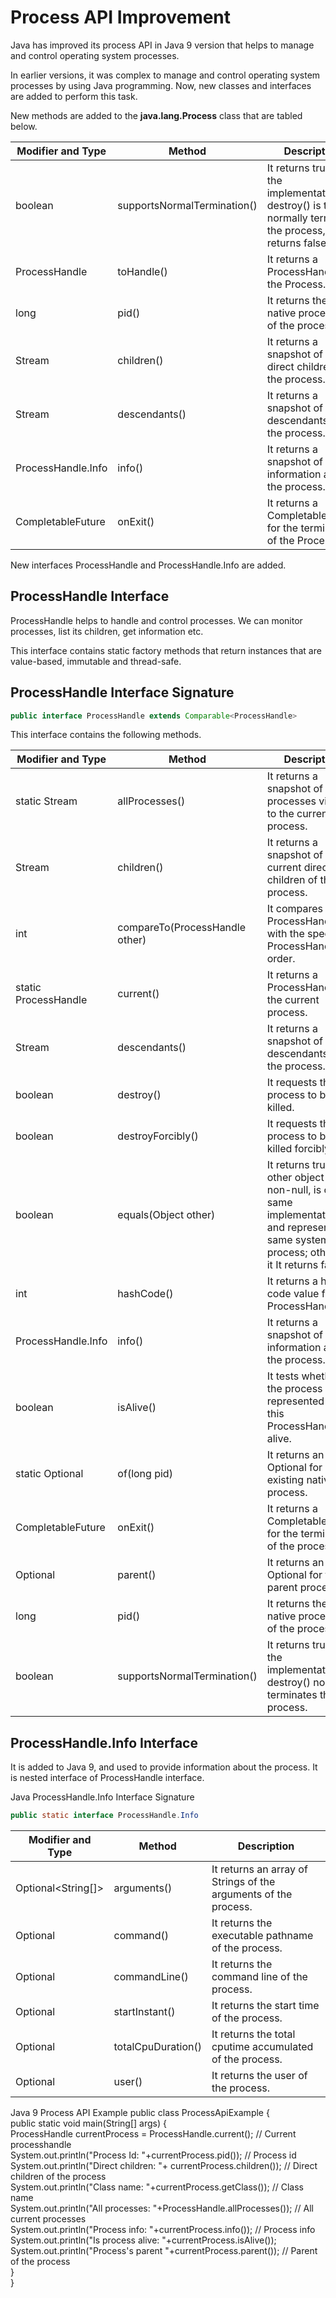 # Process API Improvement

Java has improved its process API in Java 9 version that helps to manage and control operating system processes.

In earlier versions, it was complex to manage and control operating system processes by using Java programming. Now, new classes and interfaces are added to perform this task.

New methods are added to the **java.lang.Process** class that are tabled below.

|Modifier and Type|	Method|	Description|
|---|---|---|
|boolean	| supportsNormalTermination()	|It returns true if the implementation of destroy() is to normally terminate the process, else returns false.|
|ProcessHandle |	toHandle() |	It returns a ProcessHandle for the Process.|
|long |	pid()	| It returns the native process ID of the process.|
|Stream<ProcessHandle>	| children()	| It returns a snapshot of the direct children of the process.|
|Stream<ProcessHandle> |	descendants()	|It returns a snapshot of the descendants of the process.|
|ProcessHandle.Info	|info()|	It returns a snapshot of information about the process.|
|CompletableFuture<Process>	|onExit() |	It returns a CompletableFuture<Process> for the termination of the Process.|

New interfaces ProcessHandle and ProcessHandle.Info are added.

## ProcessHandle Interface

ProcessHandle helps to handle and control processes. We can monitor processes, list its children, get information etc.

This interface contains static factory methods that return instances that are value-based, immutable and thread-safe.

## ProcessHandle Interface Signature

```java
public interface ProcessHandle extends Comparable<ProcessHandle>  
```

This interface contains the following methods.

| Modifier and Type|	Method|	Description|
|---|---|---|
|static Stream<ProcessHandle>|	allProcesses() |	It returns a snapshot of all processes visible to the current process.|
|Stream<ProcessHandle>	| children()	| It returns a snapshot of the current direct children of the process.|
|int	|compareTo(ProcessHandle other)	|It compares this ProcessHandle with the specified ProcessHandle for order.|
|static ProcessHandle	|current()	|It returns a ProcessHandle for the current process.|
|Stream<ProcessHandle>	|descendants()	|It returns a snapshot of the descendants of the process.|
|boolean	|destroy()|	It requests the process to be killed.|
|boolean	|destroyForcibly()|	It requests the process to be killed forcibly.|
|boolean	|equals(Object other)	| It returns true if other object is non-null, is of the same implementation, and represents the same system process; otherwise it It returns false.|
|int	|hashCode() |	It returns a hash code value for this ProcessHandle.|
|ProcessHandle.Info	|info()|	It returns a snapshot of information about the process.|
|boolean |	isAlive()	|It tests whether the process represented by this ProcessHandle is alive.|
|static Optional<ProcessHandle>	|of(long pid)	|It returns an Optional<ProcessHandle> for an existing native process.|
|CompletableFuture<ProcessHandle>	|onExit()	|It returns a CompletableFuture<ProcessHandle> for the termination of the process.|
|Optional<ProcessHandle>|	parent()	|It returns an Optional<ProcessHandle> for the parent process.|
|long	|pid()|	It returns the native process ID of the process.|
|boolean|	supportsNormalTermination()	|It returns true if the implementation of destroy() normally terminates the process.|


## ProcessHandle.Info Interface

It is added to Java 9, and used to provide information about the process. It is nested interface of ProcessHandle interface.

Java ProcessHandle.Info Interface Signature

```java
public static interface ProcessHandle.Info  
```

|Modifier and Type|	Method	|Description|
|---|---|---|
|Optional<String[]>	|arguments()	|It returns an array of Strings of the arguments of the process.|
|Optional<String>	|command()	|It returns the executable pathname of the process.|
|Optional<String>	|commandLine()	|It returns the command line of the process.|
|Optional<Instant>	|startInstant()	|It returns the start time of the process.|
|Optional<Duration>	|totalCpuDuration()	|It returns the total cputime accumulated of the process.|
|Optional<String>	|user()	|It returns the user of the process.|

Java 9 Process API Example
public class ProcessApiExample {  
    public static void main(String[] args) {  
        ProcessHandle currentProcess = ProcessHandle.current();     // Current processhandle  
        System.out.println("Process Id: "+currentProcess.pid());    // Process id   
        System.out.println("Direct children: "+ currentProcess.children()); // Direct children of the process  
        System.out.println("Class name: "+currentProcess.getClass());       // Class name  
        System.out.println("All processes: "+ProcessHandle.allProcesses()); // All current processes   
        System.out.println("Process info: "+currentProcess.info());         // Process info  
        System.out.println("Is process alive: "+currentProcess.isAlive());   
        System.out.println("Process's parent "+currentProcess.parent());  // Parent of the process  
    }  
} 
